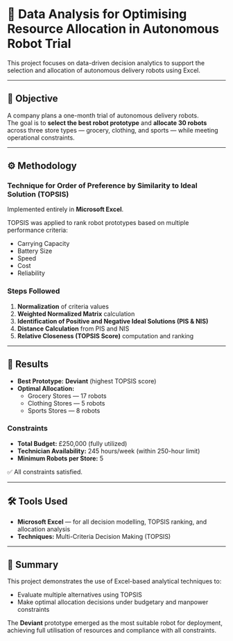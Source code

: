 # 🤖 Data Analysis for Optimising Resource Allocation in Autonomous Robot Trial

This project focuses on data-driven decision analytics to support the selection and allocation of autonomous delivery robots using Excel.

---

## 🧩 Objective

A company plans a one-month trial of autonomous delivery robots.  
The goal is to **select the best robot prototype** and **allocate 30 robots** across three store types — grocery, clothing, and sports — while meeting operational constraints.

---

## ⚙️ Methodology

### Technique for Order of Preference by Similarity to Ideal Solution (TOPSIS)

Implemented entirely in **Microsoft Excel**.

TOPSIS was applied to rank robot prototypes based on multiple performance criteria:

- Carrying Capacity  
- Battery Size  
- Speed  
- Cost  
- Reliability  

### Steps Followed

1. **Normalization** of criteria values  
2. **Weighted Normalized Matrix** calculation  
3. **Identification of Positive and Negative Ideal Solutions (PIS & NIS)**  
4. **Distance Calculation** from PIS and NIS  
5. **Relative Closeness (TOPSIS Score)** computation and ranking  

---

## 🧮 Results

- **Best Prototype:** **Deviant** (highest TOPSIS score)  
- **Optimal Allocation:**  
  - Grocery Stores — 17 robots  
  - Clothing Stores — 5 robots  
  - Sports Stores — 8 robots  

### Constraints
- **Total Budget:** £250,000 (fully utilized)  
- **Technician Availability:** 245 hours/week (within 250-hour limit)  
- **Minimum Robots per Store:** 5  

✅ All constraints satisfied.

---

## 🛠️ Tools Used

- **Microsoft Excel** — for all decision modelling, TOPSIS ranking, and allocation analysis  
- **Techniques:** Multi-Criteria Decision Making (TOPSIS)  

---

## 🧾 Summary

This project demonstrates the use of Excel-based analytical techniques to:
- Evaluate multiple alternatives using TOPSIS  
- Make optimal allocation decisions under budgetary and manpower constraints  

The **Deviant** prototype emerged as the most suitable robot for deployment, achieving full utilisation of resources and compliance with all constraints.

